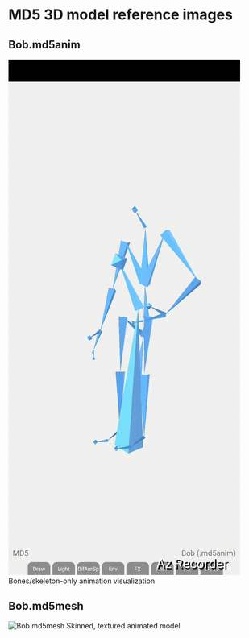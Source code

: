 # MD5 3D model reference images

## Bob.md5anim
![Bob.md5anim](Bob_md5anim.gif)
Bones/skeleton-only animation visualization

## Bob.md5mesh
![Bob.md5mesh](Bob_md5mesh.gif)
Skinned, textured animated model
